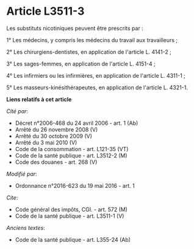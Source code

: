 # Article L3511-3

Les substituts nicotiniques peuvent être prescrits par : 

1° Les médecins, y compris les médecins du travail aux travailleurs ; 

2° Les chirurgiens-dentistes, en application de l'article L. 4141-2 ; 

3° Les sages-femmes, en application de l'article L. 4151-4 ; 

4° Les infirmiers ou les infirmières, en application de l'article L. 4311-1 ; 

5° Les masseurs-kinésithérapeutes, en application de l'article L. 4321-1.

**Liens relatifs à cet article**

_Cité par_:

  - Décret n°2006-468 du 24 avril 2006 - art. 1 (Ab)
  - Arrêté du 26 novembre 2008 (V)
  - Arrêté du 30 octobre 2009 (V)
  - Arrêté du 3 mai 2010 (V)
  - Code de la consommation - art. L121-35 (VT)
  - Code de la santé publique - art. L3512-2 (M)
  - Code des douanes - art. 268 (V)

_Modifié par_:

  - Ordonnance n°2016-623 du 19 mai 2016 - art. 1

_Cite_:

  - Code général des impôts, CGI. - art. 572 (M)
  - Code de la santé publique - art. L3511-1 (V)

_Anciens textes_:

  - Code de la santé publique - art. L355-24 (Ab)
